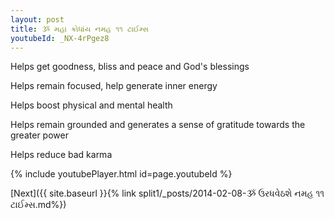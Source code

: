```yaml
---
layout: post
title: ૐ મહા ક્રોધાંય નમહ ૧૧ ટાઈમ્સ
youtubeId: _NX-4rPgez8
---
```

 
 
Helps get goodness, bliss and peace and God's blessings
 
Helps remain focused, help generate inner energy 
 
Helps boost physical and mental health 
 
Helps remain grounded and generates a sense of gratitude towards the greater power 
 
Helps reduce bad karma
 
 
 
 


{% include youtubePlayer.html id=page.youtubeId %}
 
[Next]({{ site.baseurl }}{% link  split1/_posts/2014-02-08-ૐ ઉરધવેઠશે નમહ ૧૧ ટાઈમ્સ.md%})
 
